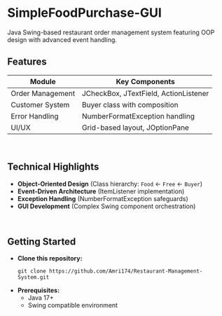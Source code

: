 # SimpleFoodPurchase-GUI
Java Swing-based restaurant order management system featuring OOP design with advanced event handling.
<br>

## Features

| Module                | Key Components                          | 
|-----------------------|-----------------------------------------|
| Order Management      | JCheckBox, JTextField, ActionListener   | 
| Customer System       | Buyer class with composition            | 
| Error Handling        | NumberFormatException handling          |
| UI/UX                 | Grid-based layout, JOptionPane          |

<br>

## Technical Highlights
  
- **Object-Oriented Design** (Class hierarchy: `Food` ← `Free` ← `Buyer`)
- **Event-Driven Architecture** (ItemListener implementation)
- **Exception Handling** (NumberFormatException safeguards)
- **GUI Development** (Complex Swing component orchestration)

<br>
  
## Getting Started

* **Clone this repository:**
    ```
    git clone https://github.com/Amri174/Restaurant-Management-System.git
    ```
* **Prerequisites:**
    - Java 17+
    - Swing compatible environment







